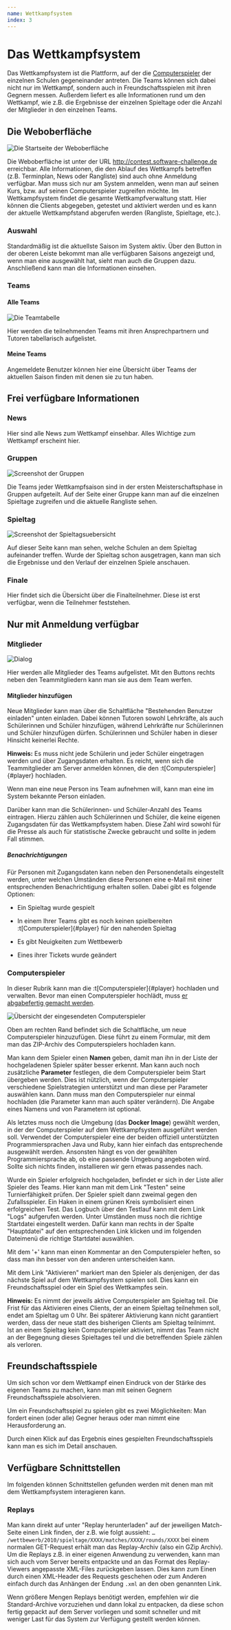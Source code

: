 ```yaml
---
name: Wettkampfsystem
index: 3
---
```


# Das Wettkampfsystem

Das Wettkampfsystem ist die Plattform,
auf der die [Computerspieler](glossary/player) der einzelnen Schulen gegeneinander antreten.
Die Teams können sich dabei nicht nur im Wettkampf,
sondern auch in Freundschaftsspielen mit ihren Gegnern messen.
Außerdem liefert es alle Informationen rund um den Wettkampf,
wie z.B. die Ergebnisse der einzelnen Spieltage
oder die Anzahl der Mitglieder in den einzelnen Teams.

## Die Weboberfläche

![Die Startseite der Weboberfläche](/images/wettkampfsystem_neu_startseite.png)

Die Weboberfläche ist unter der URL <http://contest.software-challenge.de> erreichbar.
Alle Informationen, die den Ablauf des Wettkampfs betreffen
(z.B. Terminplan, News oder Rangliste) sind auch ohne Anmeldung verfügbar.
Man muss sich nur am System anmelden, wenn man auf seinen Kurs,
bzw. auf seinen Computerspieler zugreifen möchte.
Im Wettkampfsystem findet die gesamte Wettkampfverwaltung statt.
Hier können die Clients abgegeben, getestet und aktiviert werden
und es kann der aktuelle Wettkampfstand abgerufen werden (Rangliste, Spieltage, etc.).

### Auswahl

Standardmäßig ist die aktuellste Saison im System aktiv. Über den 
Button in der oberen Leiste bekommt man alle verfügbaren 
Saisons angezeigt und, wenn man eine ausgewählt hat, sieht man auch die 
Gruppen dazu. Anschließend kann man die Informationen einsehen. 

### Teams

#### Alle Teams

![Die Teamtabelle](/images/wettkampfsystem_neu_teams.png)

Hier werden die teilnehmenden Teams mit ihren Ansprechpartnern und
Tutoren tabellarisch aufgelistet.

#### Meine Teams

Angemeldete Benutzer können hier eine Übersicht über Teams der aktuellen Saison 
finden mit denen sie zu tun haben.

## Frei verfügbare Informationen

### News

Hier sind alle News zum Wettkampf einsehbar. Alles Wichtige zum Wettkampf
erscheint hier.

### Gruppen

![Screenshot der Gruppen](/images/wettkampfsystem_neu_gruppe.png)

Die Teams jeder Wettkampfsaison sind in der ersten Meisterschaftsphase in Gruppen 
aufgeteilt. Auf der Seite einer Gruppe kann man auf die einzelnen Spieltage zugreifen 
und die aktuelle Rangliste sehen.

### Spieltag

![Screenshot der Spieltagsuebersicht](/images/wettkampfsystem_neu_spieltag.png)

Auf dieser Seite kann man sehen, welche Schulen an dem Spieltag
aufeinander treffen. Wurde der Spieltag schon ausgetragen,
kann man sich die Ergebnisse und den Verlauf der einzelnen Spiele
anschauen.

### Finale

Hier findet sich die Übersicht über die Finalteilnehmer. Diese ist erst
verfügbar, wenn die Teilnehmer feststehen.

## Nur mit Anmeldung verfügbar

### Mitglieder

![Dialog](/images/wettkampfsystem_neu_mitglieder.png)

Hier werden alle Mitglieder des Teams aufgelistet. Mit den Buttons rechts neben den 
Teammitgliedern kann man sie aus dem Team werfen.

#### Mitglieder hinzufügen

Neue Mitglieder kann man über die Schaltfläche "Bestehenden Benutzer einladen" unten einladen. 
Dabei können Tutoren sowohl Lehrkräfte, als auch Schülerinnen und
Schüler hinzufügen, während Lehrkräfte nur Schülerinnen und Schüler hinzufügen dürfen.
Schülerinnen und Schüler haben in dieser Hinsicht keinerlei Rechte.

**Hinweis:** Es muss nicht jede Schülerin und jeder Schüler eingetragen werden und über
Zugangsdaten erhalten. Es reicht, wenn sich die Teammitglieder am Server
anmelden können, die den :t[Computerspieler]{#player} hochladen.

Wenn man eine neue Person ins Team aufnehmen will, kann man eine im System
bekannte Person einladen.

Darüber kann man die Schülerinnen- und Schüler-Anzahl des Teams
eintragen. Hierzu zählen auch Schülerinnen und Schüler, die keine eigenen Zugangsdaten
für das Wettkampfsystem haben. Diese Zahl wird sowohl für die Presse als
auch für statistische Zwecke gebraucht und sollte in jedem Fall stimmen.

##### Benachrichtigungen

Für Personen mit Zugangsdaten kann neben den Personendetails eingestellt
werden, unter welchen Umständen diese Personen eine e-Mail mit einer
entsprechenden Benachrichtigung erhalten sollen. Dabei gibt es folgende
Optionen:

-   Ein Spieltag wurde gespielt

-   In einem Ihrer Teams gibt es noch keinen spielbereiten
    :t[Computerspieler]{#player} für den nahenden Spieltag

-   Es gibt Neuigkeiten zum Wettbewerb

-   Eines ihrer Tickets wurde geändert

### Computerspieler

In dieser Rubrik kann man die :t[Computerspieler]{#player} hochladen und verwalten.
Bevor man einen Computerspieler hochlädt, muss [er abgabefertig gemacht werden](/entwicklung/abgabe).

![Übersicht der eingesendeten Computerspieler](/images/wettkampfsystem_neu_hochladen.png)

Oben am rechten Rand befindet sich die Schaltfläche,
um neue Computerspieler hinzuzufügen.
Diese führt zu einem Formular,
mit dem man das ZIP-Archiv des Computerspielers hochladen kann.

Man kann dem Spieler einen **Namen** geben, damit man ihn in der Liste
der hochgeladenen Spieler später besser erkennt. Man kann auch noch
zusätzliche **Parameter** festlegen, die dem Computerspieler beim Start
übergeben werden. Dies ist nützlich, wenn der Computerspieler
verschiedene Spielstrategien unterstützt und man diese per Parameter
auswählen kann. Dann muss man den Computerspieler nur einmal hochladen
(die Parameter kann man auch später verändern). Die Angabe eines Namens
und von Parametern ist optional.

Als letztes muss noch die Umgebung (das **Docker Image**) gewählt
werden, in der der Computerspieler auf dem Wettkampfsystem ausgeführt
werden soll. Verwendet der Computerspieler eine der beiden offiziell
unterstützten Programmiersprachen Java und Ruby, kann hier einfach das
entsprechende ausgewählt werden. Ansonsten hängt es von der gewählten
Programmiersprache ab, ob eine passende Umgebung angeboten wird. Sollte
sich nichts finden, installieren wir gern etwas passendes nach.

Wurde ein Spieler erfolgreich hochgeladen, befindet er sich in der Liste
aller Spieler des Teams. Hier kann man mit dem Link "Testen" seine
Turnierfähigkeit prüfen. Der Spieler spielt dann zweimal gegen den
Zufallsspieler. Ein Haken in einem grünen Kreis symbolisiert einen
erfolgreichen Test. Das Logbuch über den Testlauf kann mit dem Link
"Logs" aufgerufen werden. Unter Umständen muss noch die richtige
Startdatei eingestellt werden. Dafür kann man rechts in der Spalte
"Hauptdatei" auf den entsprechenden Link klicken und im folgenden
Dateimenü die richtige Startdatei auswählen.

Mit dem '+' kann man einen Kommentar an den Computerspieler heften,
so dass man ihn besser von den anderen unterscheiden kann.

Mit dem Link "Aktivieren" markiert man den Spieler als denjenigen, der
das nächste Spiel auf dem Wettkampfsystem spielen soll. Dies kann ein
Freundschaftsspiel oder ein Spiel des Wettkampfes sein.

**Hinweis:** Es nimmt der jeweils aktive Computerspieler am Spieltag
teil. Die Frist für das Aktivieren eines Clients, der an einem Spieltag
teilnehmen soll, endet am Spieltag um 0 Uhr. Bei späterer Aktivierung
kann nicht garantiert werden, dass der neue statt des bisherigen Clients
am Spieltag teilnimmt. Ist an einem Spieltag kein Computerspieler
aktiviert, nimmt das Team nicht an der Begegnung dieses Spieltages teil
und die betreffenden Spiele zählen als verloren.

## Freundschaftsspiele

Um sich schon vor dem Wettkampf einen Eindruck von der Stärke des
eigenen Teams zu machen, kann man mit seinen Gegnern Freundschaftsspiele
absolvieren.

Um ein Freundschaftsspiel zu spielen gibt es zwei Möglichkeiten: Man
fordert einen (oder alle) Gegner heraus oder man nimmt eine
Herausforderung an.

Durch einen Klick auf das Ergebnis eines gespielten Freundschaftsspiels
kann man es sich im Detail anschauen.

## Verfügbare Schnittstellen

Im folgenden können Schnittstellen gefunden werden mit denen man mit dem
Wettkampfsystem interagieren kann.

### Replays

Man kann direkt auf unter "Replay herunterladen" auf der jeweiligen
Match-Seite einen Link finden, der z.B. wie folgt aussieht:
`…​/wettbewerb/2010/spieltage/XXXX/matches/XXXX/rounds/XXXX` bei einem
normalen GET-Request erhält man das Replay-Archiv (also ein GZip
Archiv). Um die Replays z.B. in einer eigenen Anwendung zu verwenden,
kann man sich auch vom Server bereits entpackte und an das Format des
Replay-Viewers angepasste XML-Files zurückgeben lassen. Dies kann zum
Einen durch einen XML-Header des Requests geschehen oder zum Anderen
einfach durch das Anhängen der Endung `.xml` an den oben genannten Link.

Wenn größere Mengen Replays benötigt werden, empfehlen wir die
Standard-Archive vorzuziehen und dann lokal zu entpacken, da diese schon
fertig gepackt auf dem Server vorliegen und somit schneller und mit
weniger Last für das System zur Verfügung gestellt werden können.
